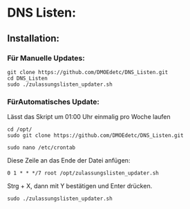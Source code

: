 # DNS Listen:

## Installation:
### Für Manuelle Updates:

```
git clone https://github.com/DMOEdetc/DNS_Listen.git
cd DNS_Listen
sudo ./zulassungslisten_updater.sh
```

### FürAutomatisches Update:

Lässt das Skript um 01:00 Uhr einmalig pro Woche laufen

```
cd /opt/
sudo git clone https://github.com/DMOEdetc/DNS_Listen.git

sudo nano /etc/crontab
```

Diese Zeile an das Ende der Datei anfügen:

```
0 1 * * */7 root /opt/zulassungslisten_updater.sh
```

Strg + X, dann mit Y bestätigen und Enter drücken.

```
sudo ./zulassungslisten_updater.sh
```

